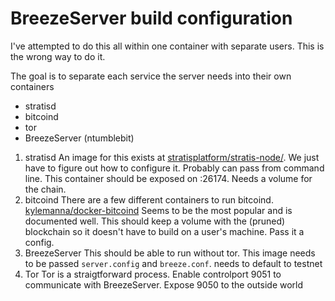 # BreezeServer build configuration

I've attempted to do this all within one container with separate users. This is the wrong way to do it.

The goal is to separate each service the server needs into their own containers

- stratisd
- bitcoind
- tor
- BreezeServer (ntumblebit)

1. stratisd
  An image for this exists at [stratisplatform/stratis-node/](https://hub.docker.com/r/stratisplatform/stratis-node/). We just have to figure out how to configure it. Probably can pass from command line. This container should be exposed on :26174. Needs a volume for the chain.
2. bitcoind
  There are a few different containers to run bitcoind. [kylemanna/docker-bitcoind](https://github.com/kylemanna/docker-bitcoind) Seems to be the most popular and is documented well. This should keep a volume with the (pruned) blockchain so it doesn't have to build on a user's machine. Pass it a config.
3. BreezeServer
  This should be able to run without tor. This image needs to be passed `server.config` and `breeze.conf`. needs to default to testnet
4. Tor
  Tor is a straigtforward process. Enable controlport 9051 to communicate with BreezeServer. Expose 9050 to the outside world
